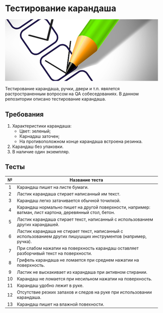 # Тестирование карандаша

<img src="icon/pensil.jpg">

Тестирование карандаша, ручки, двери и т.п. явялется растространенным вопросом на QA собеседованиях. В данном репозитории описано тестирование карандаша.

## Требования

1. Характеристики карандаша:
    * Цвет: зеленый;
    * Карнадаш заточен;
    * На противоположном конце карандаша встроена резинка.
2. Карандаш без упаковки.
3. В наличие один экземпляр.

## Тесты

|№|Название теста|
|:-:|--------------|
|1|Карандаш пишет на листе бумаги.|
|2|Ластик карандаша стирает написанный им текст.|
|3|Карандаш легко затачивается обычной точилкой.|
|4|Карандаш нормально пишет на другой поверхности, например: ватман, лист картона, деревянный стол, бетон.|
|5|Ластик карандаша стирает текст, написанный с использованием других карандашей.|
|6|Ластик карандаша не стирает текст, написанный с использованием других пишушщих инструментов (например, ручка).|
|7|При слабом нажатии на поверхность карандаш оставляет разборчивый текст на поверхности.|
|8|Грифель карандаша не ломается при среднем нажатии на поверхность.|
|9|Ластик не выскакивает из карандаша при активном стирании.|
|10|Карандаш не ломается при несильном нажатии на поверхность.|
|11|Карандаш удобно лежит в руке.|
|12|Отсутствие резких запахов и следов на руке при использовании карандаша.|
|13|Карандаш пишет на влажной повехности.|
